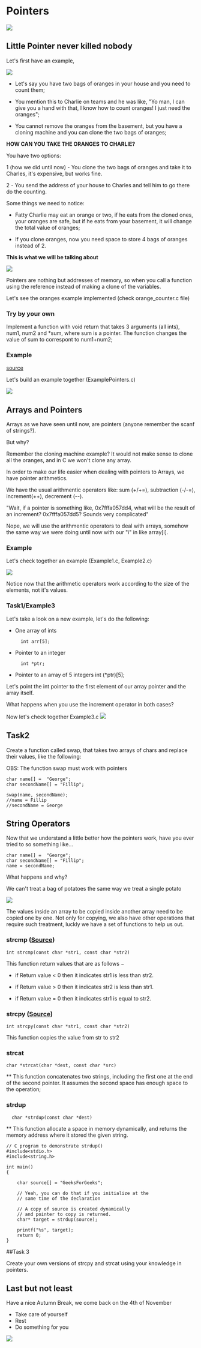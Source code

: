 # Pointers

![](https://media.giphy.com/media/L3ERvA6jWCd0qO4NdX/giphy.gif)

## Little Pointer never killed nobody


Let's first have an example, 

![](https://media.giphy.com/media/TL3D6O3mw5EmQ/giphy.gif)

- Let's say you have two bags of oranges in your house and you need to count them;

- You mention this to Charlie on teams and he was like, "Yo man, I can give you a hand with that, I know how to count oranges! I just need the oranges";

- You cannot remove the oranges from the basement, but you have a cloning machine and you can clone the two bags of oranges;

**HOW CAN YOU TAKE THE ORANGES TO CHARLIE?**

You have two options:

1 (how we did until now) - You clone the two bags of oranges and take it to Charles, it's expensive, but works fine.

2 - You send the address of your house to Charles and tell him to go there do the counting.

Some things we need to notice:
- Fatty Charlie may eat an orange or two, if he eats from the cloned ones, your oranges are safe, but if he eats from your basement, it will change the total value of oranges;

- If you clone oranges, now you need space to store 4 bags of oranges instead of 2.


**This is what we will be talking about**

![](https://www.geeksforgeeks.org/wp-content/uploads/How-Pointer-Works-In-C.png)

Pointers are nothing but addresses of memory, so when you call a function using the reference instead of making a clone of the variables. 

Let's see the oranges example implemented (check orange_counter.c file)

### Try by your own

Implement a function with void return that takes 3 arguments (all ints), num1, num2 and \*sum, where sum is a pointer. The function changes the value of sum to correspont to num1+num2;

### Example

[source](https://www.geeksforgeeks.org/pointers-in-c-and-c-set-1-introduction-arithmetic-and-array/)

Let's build an example together (ExamplePointers.c)

![](https://media.geeksforgeeks.org/wp-content/uploads/pointers-in-c.png)

## Arrays and Pointers

Arrays as we have seen until now, are pointers (anyone remember the scanf of strings?).

But why?

Remember the cloning machine example? It would not make sense to clone all the oranges, and in C we won't clone any array.

In order to make our life easier when dealing with pointers to Arrays, we have pointer arithmetics. 

We have the usual arithmentic operators like: sum (+/+=), subtraction (-/-=),  increment(++), decrement (--).

"Wait, if a pointer is something like, 0x7fffa057dd4, what will be the result of an increment? 0x7fffa057dd5?  Sounds very complicated"

Nope, we will use the arithmentic operators to deal with arrays, somehow the same way we were doing until now with our "i" in like array[i].

### Example
Let's check together an example (Example1.c, Example2.c)

![](https://media.geeksforgeeks.org/wp-content/uploads/Untitled-presentation-31.png)

Notice now that the arithmetic operators work according to the size of the elements, not it's values.



### Task1/Example3 
Let's take a look on a new example, let's do the following:
- One array of ints

        int arr[5];

- Pointer to an integer

		int *ptr;

- Pointer to an array of 5 integers
		int (*ptr)[5];


Let's point the int pointer to the first element of our array pointer and the array itself.

What happens when you use the increment operator in both cases?

Now let's check together Example3.c
![](https://media.geeksforgeeks.org/wp-content/uploads/Diagram1-1.png)

## Task2

Create a function called swap, that takes two arrays of chars and replace their values, like the following:

OBS: The function swap must work with pointers

    char name[] =  "George";
    char secondName[] = "Fillip";

    swap(name, secondName);
    //name = Fillip
    //secondName = George


## String Operators

Now that we understand a little better how the pointers work, have you ever tried to so something like...

	char name[] =  "George";
    char secondName[] = "Fillip";
    name = secondName;

What happens and why?

We can't treat a bag of potatoes the same way we treat a single potato

![](https://media.giphy.com/media/nwqr3rLcZizuM/giphy.gif)

The values inside an array to be copied inside another array need to be copied one by one. Not only for copying, we also have other operations that require such treatment, luckly we have a set of functions to help us out.

### strcmp ([Source](https://www.geeksforgeeks.org/sorting-strings-using-bubble-sort-2/))

    int strcmp(const char *str1, const char *str2)

This function return values that are as follows −

* if Return value < 0 then it indicates str1 is less than str2.

* if Return value > 0 then it indicates str2 is less than str1.

- if Return value = 0 then it indicates str1 is equal to str2.

### strcpy ([Source](https://www.tutorialspoint.com/c_standard_library/c_function_strcpy.htm))

    int strcpy(const char *str1, const char *str2)

This function copies the value from str to str2

### strcat
    char *strcat(char *dest, const char *src)

**
This function concatenates two strings, including the first one at the end of the second pointer. It assumes the second space has enough space to the operation;

### strdup

      char *strdup(const char *dest)

**
This function allocate a space in memory dynamically, and returns the memory address where it stored the given string.

    // C program to demonstrate strdup()
    #include<stdio.h>
    #include<string.h>

    int main()
    {

        char source[] = "GeeksForGeeks";

        // Yeah, you can do that if you initialize at the
        // same time of the declaration

        // A copy of source is created dynamically
        // and pointer to copy is returned.
        char* target = strdup(source);  

        printf("%s", target);
        return 0;
    }


##Task 3

Create your own versions of strcpy and strcat using your knowledge in pointers.


## Last but not least

Have a nice Autumn Break, we come back on the 4th of November
- Take care of yourself
- Rest
- Do something for you

![](https://media2.giphy.com/media/muCo9BLS7vjErTON27/giphy.gif?cid=ecf05e47j3k9i8cjifie8nibh3qd95ezzowjnsk0nrz6um8z&rid=giphy.gif)
